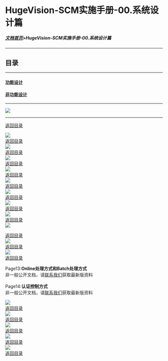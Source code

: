 # HugeVision-SCM实施手册-00.系统设计篇

##### [文档首页](../../../index.md)>HugeVision-SCM实施手册-00.系统设计篇
---

<span id="目录"></span>
## 目录
---

#### [功能设计](#1)
#### [非功能设计](#2)

---
![](幻灯片1.PNG)<br>		

---

<span id="1"></span>

[返回目录](#目录)<br>

![](幻灯片2.PNG)<br>		[返回目录](#目录)<br>
![](幻灯片3.PNG)<br>		[返回目录](#目录)<br>
![](幻灯片4.PNG)<br>		[返回目录](#目录)<br>
![](幻灯片5.PNG)<br>		[返回目录](#目录)<br>
![](幻灯片6.PNG)<br>		[返回目录](#目录)<br>
![](幻灯片7.PNG)<br>		[返回目录](#目录)<br>
![](幻灯片8.PNG)<br>		[返回目录](#目录)<br>
![](幻灯片9.PNG)<br>		[返回目录](#目录)<br>
![](幻灯片10.PNG)<br>		

<span id="2"></span>

[返回目录](#目录)<br>
![](幻灯片11.PNG)<br>		[返回目录](#目录)<br>
![](幻灯片12.PNG)<br>		[返回目录](#目录)<br>

Page13:**Online处理方式和Batch处理方式**<br>
非一般公开文档，请[联系我们](https://www.ivision-china.cn/contact-rgt.html)获取最新版资料<br>
<br>
Page14:**认证控制方式**<br>
非一般公开文档，请[联系我们](https://www.ivision-china.cn/contact-rgt.html)获取最新版资料<br>

![](幻灯片15.PNG)<br>		[返回目录](#目录)<br>
![](幻灯片16.PNG)<br>		[返回目录](#目录)<br>
![](幻灯片17.PNG)<br>		[返回目录](#目录)<br>
![](幻灯片18.PNG)<br>		[返回目录](#目录)<br>
![](幻灯片19.PNG)<br>		[返回目录](#目录)<br>
